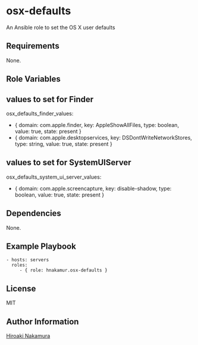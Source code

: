 osx-defaults
============

An Ansible role to set the OS X user defaults

Requirements
------------

None.

Role Variables
--------------

## values to set for Finder

osx_defaults_finder_values:
  - { domain: com.apple.finder, key: AppleShowAllFiles, type: boolean, value: true, state: present }
  - { domain: com.apple.desktopservices, key: DSDontWriteNetworkStores, type: string, value: true, state: present }

## values to set for SystemUIServer

osx_defaults_system_ui_server_values:
  - { domain: com.apple.screencapture, key: disable-shadow, type: boolean, value: true, state: present }

Dependencies
------------

None.


Example Playbook
----------------

    - hosts: servers
      roles:
         - { role: hnakamur.osx-defaults }

License
-------

MIT

Author Information
------------------

[Hiroaki Nakamura]( http://hnakamur.github.io/ )

